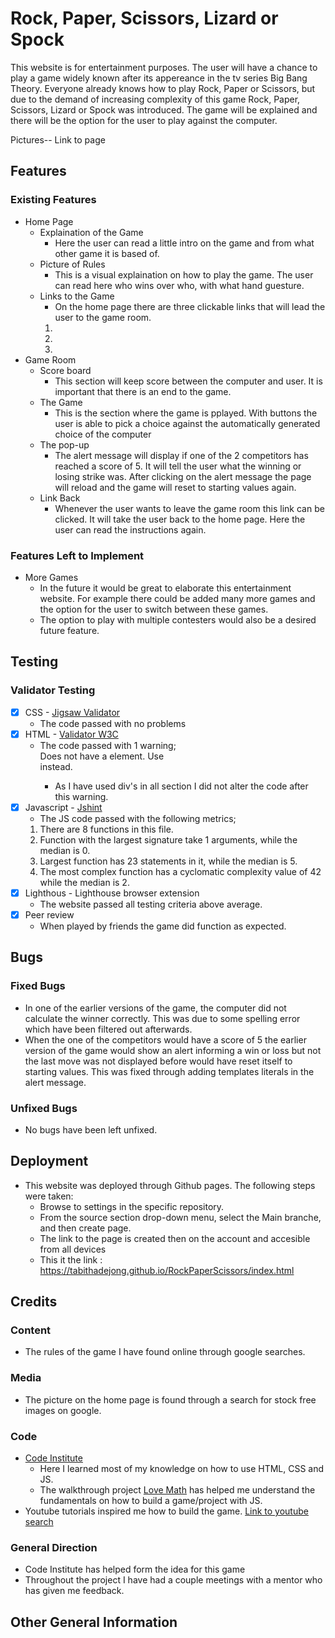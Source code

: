 # Rock, Paper, Scissors, Lizard or Spock 
This website is for entertainment purposes. The user will have a chance to play a game widely known after its appereance in the tv series Big Bang Theory. Everyone already knows how to play Rock, Paper or Scissors, but due to the demand of increasing complexity of this game Rock, Paper, Scissors, Lizard or Spock was introduced. The game will be explained and there will be the option for the user to play against the computer. 

Pictures-- 
Link to page 

## Features 
### Existing Features
- Home Page 
  - Explaination of the Game 
    - Here the user can read a little intro on the game and from what other game it is based of. 
  - Picture of Rules 
    - This is a visual explaination on how to play the game. The user can read here who wins over who, with what hand guesture. 
  - Links to the Game 
    - On the home page there are three clickable links that will lead the user to the game room. 
    1. 
    2. 
    3. 
- Game Room
  - Score board 
    - This section will keep score between the computer and user. It is important that there is an end to the game. 
  - The Game 
    - This is the section where the game is pplayed. With buttons the user is able to pick a choice against the automatically generated choice of the computer 
  - The pop-up 
    - The alert message will display if one of the 2 competitors has reached a score of 5. It will tell the user what the winning or losing strike was. After clicking on the alert message the page will reload and the game will reset to starting values again. 
  - Link Back 
    - Whenever the user wants to leave the game room this link can be clicked. It will take the user back to the home page. Here the user can read the instructions again. 
### Features Left to Implement 
- More Games 
  - In the future it would be great to elaborate this entertainment website. For example there could be added many more games and the option for the user to switch between these games. 
  - The option to play with multiple contesters would also be a desired future feature. 
## Testing 
### Validator Testing
- [x] CSS - [Jigsaw Validator](https://jigsaw.w3.org/css-validator/)
  - The code passed with no problems 
- [x] HTML -  [Validator W3C](https://validator.w3.org/)
  - The code passed with 1 warning; <section> Does not have a <h> element. Use <div> instead.
    - As I have used div's in all section I did not alter the code after this warning. 
- [x] Javascript - [Jshint](https://jshint.com/)
  - The JS code passed with the following metrics; 
  1. There are 8 functions in this file.
  2. Function with the largest signature take 1 arguments, while the median is 0.
  3. Largest function has 23 statements in it, while the median is 5.
  4. The most complex function has a cyclomatic complexity value of 42 while the median is 2.
- [x] Lighthous - Lighthouse browser extension
  - The website passed all testing criteria above average. 
- [x] Peer review 
  - When played by friends the game did function as expected. 

## Bugs 
### Fixed Bugs 
- In one of the earlier versions of the game, the computer did not calculate the winner correctly. This was due to some spelling error which have been filtered out afterwards. 
- When the one of the competitors would have a score of 5 the earlier version of the game would show an alert informing a win or loss but not the last move was not displayed before would have reset itself to starting values. This was fixed through adding templates literals in the alert message. 

### Unfixed Bugs 
- No bugs have been left unfixed. 


## Deployment 
- This website was deployed through Github pages. The following steps were taken: 
  - Browse to settings in the specific repository. 
  - From the source section drop-down menu, select the Main branche, and then create page.
  - The link to the page is created then on the account and accesible from all devices 
  - This it the link : https://tabithadejong.github.io/RockPaperScissors/index.html


## Credits 
### Content 
- The rules of the game I have found online through google searches. 
### Media 
- The picture on the home page is found through a search for stock free images on google. 
### Code 
- [Code Institute](https://learn.codeinstitute.net/dashboard)
  - Here I learned most of my knowledge on how to use HTML, CSS and JS. 
  - The walkthrough project [Love Math](https://code-institute-org.github.io/love-maths/) has helped me understand the fundamentals on how to build a game/project with JS. 
- Youtube tutorials inspired me how to build the game. [Link to youtube search](https://www.youtube.com/results?search_query=rock+paper+scissors+javascript)
### General Direction 
- Code Institute has helped form the idea for this game 
- Throughout the project I have had a couple meetings with a mentor who has given me feedback. 

## Other General Information 


